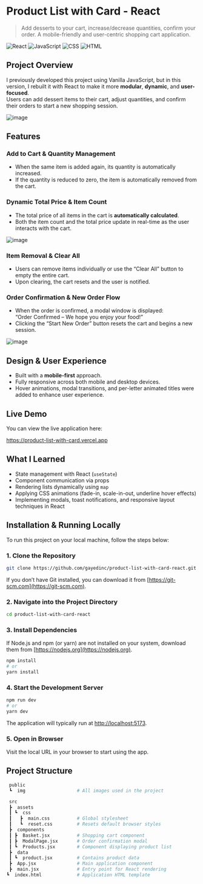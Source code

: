 # Product List with Card - React

> Add desserts to your cart, increase/decrease quantities, confirm your order. A mobile-friendly and user-centric shopping cart application.

![React](https://img.shields.io/badge/React-20232A?style=for-the-badge&logo=react)
![JavaScript](https://img.shields.io/badge/JavaScript-F7DF1E?style=for-the-badge&logo=javascript)
![CSS](https://img.shields.io/badge/CSS-1572B6?style=for-the-badge&logo=css3)
![HTML](https://img.shields.io/badge/HTML5-E34F26?style=for-the-badge&logo=html5)

## Project Overview

I previously developed this project using Vanilla JavaScript, but in this version, I rebuilt it with React to make it more **modular**, **dynamic**, and **user-focused**.  
Users can add dessert items to their cart, adjust quantities, and confirm their orders to start a new shopping session.

![image](https://github.com/user-attachments/assets/a582c5be-0c96-48a4-8d94-c3e8f92c3016)

## Features

### Add to Cart & Quantity Management
- When the same item is added again, its quantity is automatically increased.
- If the quantity is reduced to zero, the item is automatically removed from the cart.

### Dynamic Total Price & Item Count
- The total price of all items in the cart is **automatically calculated**.
- Both the item count and the total price update in real-time as the user interacts with the cart.

![image](https://github.com/user-attachments/assets/624e9589-f041-49b5-ba4f-9c1366822e35)

### Item Removal & Clear All
- Users can remove items individually or use the “Clear All” button to empty the entire cart.
- Upon clearing, the cart resets and the user is notified.

### Order Confirmation & New Order Flow
- When the order is confirmed, a modal window is displayed:  
  “Order Confirmed – We hope you enjoy your food!”  
- Clicking the “Start New Order” button resets the cart and begins a new session.

![image](https://github.com/user-attachments/assets/2918479a-1f21-4aa6-95b6-de0cd28b000e)

## Design & User Experience

- Built with a **mobile-first** approach.
- Fully responsive across both mobile and desktop devices.
- Hover animations, modal transitions, and per-letter animated titles were added to enhance user experience.

## Live Demo

You can view the live application here:

https://product-list-with-card.vercel.app

## What I Learned

- State management with React (`useState`)
- Component communication via props
- Rendering lists dynamically using `map`
- Applying CSS animations (fade-in, scale-in-out, underline hover effects)
- Implementing modals, toast notifications, and responsive layout techniques in React

## Installation & Running Locally

To run this project on your local machine, follow the steps below:

### 1. Clone the Repository

```bash
git clone https://github.com/gayedinc/product-list-with-card-react.git
```

If you don’t have Git installed, you can download it from [https://git-scm.com](https://git-scm.com).

### 2. Navigate into the Project Directory

```bash
cd product-list-with-card-react
```

### 3. Install Dependencies

If Node.js and npm (or yarn) are not installed on your system, download them from [https://nodejs.org](https://nodejs.org).

```bash
npm install
# or
yarn install
```

### 4. Start the Development Server

```bash
npm run dev
# or
yarn dev
```

The application will typically run at [http://localhost:5173](http://localhost:5173).

### 5. Open in Browser

Visit the local URL in your browser to start using the app.


## Project Structure

```bash
 public
 ┗  img                   # All images used in the project

 src
 ┣  assets
 ┃ ┗  css
 ┃   ┣  main.css          # Global stylesheet
 ┃   ┗  reset.css         # Resets default browser styles
 ┣  components
 ┃ ┣  Basket.jsx          # Shopping cart component
 ┃ ┣  ModalPage.jsx       # Order confirmation modal
 ┃ ┗  Products.jsx        # Component displaying product list
 ┣  data
 ┃ ┗  product.jsx         # Contains product data
 ┣  App.jsx               # Main application component
 ┣  main.jsx              # Entry point for React rendering
┗  index.html             # Application HTML template
